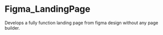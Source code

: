 # Figma_LandingPage
Develops a fully function landing page from figma design without any page builder.
